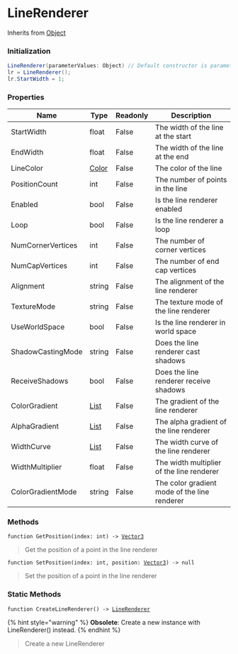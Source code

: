 # LineRenderer
Inherits from [Object](../objects/Object.md)
### Initialization
```csharp
LineRenderer(parameterValues: Object) // Default constructor is parameterless.
lr = LineRenderer();
lr.StartWidth = 1;
```

### Properties
|Name|Type|Readonly|Description|
|---|---|---|---|
|StartWidth|float|False|The width of the line at the start|
|EndWidth|float|False|The width of the line at the end|
|LineColor|[Color](../objects/Color.md)|False|The color of the line|
|PositionCount|int|False|The number of points in the line|
|Enabled|bool|False|Is the line renderer enabled|
|Loop|bool|False|Is the line renderer a loop|
|NumCornerVertices|int|False|The number of corner vertices|
|NumCapVertices|int|False|The number of end cap vertices|
|Alignment|string|False|The alignment of the line renderer|
|TextureMode|string|False|The texture mode of the line renderer|
|UseWorldSpace|bool|False|Is the line renderer in world space|
|ShadowCastingMode|string|False|Does the line renderer cast shadows|
|ReceiveShadows|bool|False|Does the line renderer receive shadows|
|ColorGradient|[List](../objects/List.md)|False|The gradient of the line renderer|
|AlphaGradient|[List](../objects/List.md)|False|The alpha gradient of the line renderer|
|WidthCurve|[List](../objects/List.md)|False|The width curve of the line renderer|
|WidthMultiplier|float|False|The width multiplier of the line renderer|
|ColorGradientMode|string|False|The color gradient mode of the line renderer|


### Methods
<pre class="language-typescript"><code class="lang-typescript">function GetPosition(index: int) -> <a data-footnote-ref href="#user-content-fn-36">Vector3</a></code></pre>
> Get the position of a point in the line renderer
> 
<pre class="language-typescript"><code class="lang-typescript">function SetPosition(index: int, position: <a data-footnote-ref href="#user-content-fn-36">Vector3</a>) -> null</code></pre>
> Set the position of a point in the line renderer
> 

### Static Methods
<pre class="language-typescript"><code class="lang-typescript">function CreateLineRenderer() -> <a data-footnote-ref href="#user-content-fn-13">LineRenderer</a></code></pre>

{% hint style="warning" %}
**Obsolete**: Create a new instance with LineRenderer() instead.
{% endhint %}

> Create a new LineRenderer
> 

[^0]: [Camera](../static/Camera.md)
[^1]: [Character](../objects/Character.md)
[^2]: [Collider](../objects/Collider.md)
[^3]: [Collision](../objects/Collision.md)
[^4]: [Color](../objects/Color.md)
[^5]: [Convert](../static/Convert.md)
[^6]: [Cutscene](../static/Cutscene.md)
[^7]: [Dict](../objects/Dict.md)
[^8]: [Game](../static/Game.md)
[^9]: [Human](../objects/Human.md)
[^10]: [Input](../static/Input.md)
[^11]: [Json](../static/Json.md)
[^12]: [LineCastHitResult](../objects/LineCastHitResult.md)
[^13]: [LineRenderer](../objects/LineRenderer.md)
[^14]: [List](../objects/List.md)
[^15]: [Map](../static/Map.md)
[^16]: [MapObject](../objects/MapObject.md)
[^17]: [MapTargetable](../objects/MapTargetable.md)
[^18]: [Math](../static/Math.md)
[^19]: [Network](../static/Network.md)
[^20]: [NetworkView](../objects/NetworkView.md)
[^21]: [PersistentData](../static/PersistentData.md)
[^22]: [Physics](../static/Physics.md)
[^23]: [Player](../objects/Player.md)
[^24]: [Quaternion](../objects/Quaternion.md)
[^25]: [Random](../objects/Random.md)
[^26]: [Range](../objects/Range.md)
[^27]: [RoomData](../static/RoomData.md)
[^28]: [Set](../objects/Set.md)
[^29]: [Shifter](../objects/Shifter.md)
[^30]: [String](../static/String.md)
[^31]: [Time](../static/Time.md)
[^32]: [Titan](../objects/Titan.md)
[^33]: [Transform](../objects/Transform.md)
[^34]: [UI](../static/UI.md)
[^35]: [Vector2](../objects/Vector2.md)
[^36]: [Vector3](../objects/Vector3.md)
[^37]: [Object](../objects/Object.md)
[^38]: [Component](../objects/Component.md)
